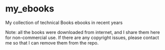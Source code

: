 # my_ebooks
My collection of technical Books ebooks in recent years 



Note: all the books were downloaded from internet, and I share them here for non-commercial use. If there are any copyright issues, please contact me so that I can remove them from the repo. 
